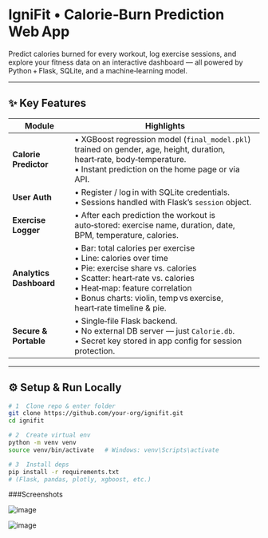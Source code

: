 # IgniFit • Calorie‑Burn Prediction Web App

Predict calories burned for every workout, log exercise sessions, and explore your fitness data on an interactive dashboard — all powered by Python + Flask, SQLite, and a machine‑learning model.

---

## ✨  Key Features
| Module | Highlights |
|--------|------------|
| **Calorie Predictor** | • XGBoost regression model (`final_model.pkl`) trained on gender, age, height, duration, heart‑rate, body‑temperature.<br>• Instant prediction on the home page or via API. |
| **User Auth** | • Register / log in with SQLite credentials.<br>• Sessions handled with Flask’s `session` object. |
| **Exercise Logger** | • After each prediction the workout is auto‑stored: exercise name, duration, date, BPM, temperature, calories. |
| **Analytics Dashboard** | • Bar: total calories per exercise<br>• Line: calories over time<br>• Pie: exercise share vs. calories<br>• Scatter: heart‑rate vs. calories<br>• Heat‑map: feature correlation<br>• Bonus charts: violin, temp vs exercise, heart‑rate timeline & pie. |
| **Secure & Portable** | • Single‑file Flask backend.<br>• No external DB server — just `Calorie.db`.<br>• Secret key stored in app config for session protection. |

---
## ⚙️  Setup & Run Locally

```bash
# 1  Clone repo & enter folder
git clone https://github.com/your‑org/ignifit.git
cd ignifit

# 2  Create virtual env
python -m venv venv
source venv/bin/activate   # Windows: venv\Scripts\activate

# 3  Install deps
pip install -r requirements.txt
# (Flask, pandas, plotly, xgboost, etc.)
```

###Screenshots

![image](https://github.com/user-attachments/assets/bfebb314-2d46-43b1-bace-332282a40c9f)


![image](https://github.com/user-attachments/assets/117d67eb-6209-4995-a6ae-1b9ec03273a3)

